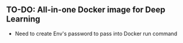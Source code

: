 ## TO-DO: All-in-one Docker image for Deep Learning

* Need to create Env's password to pass into Docker run command
